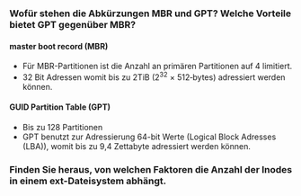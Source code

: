 ### Wofür stehen die Abkürzungen MBR und GPT? Welche Vorteile bietet GPT gegenüber MBR?

#### master boot record (MBR)

+ Für MBR-Partitionen ist die Anzahl an primären Partitionen auf 4 limitiert.
+ 32 Bit Adressen womit bis zu 2TiB (2<sup>32</sup> × 512‑bytes) adressiert werden können.

#### GUID Partition Table (GPT)

+ Bis zu 128 Partitionen
+ GPT benutzt zur Adressierung 64-bit Werte (Logical Block Adresses (LBA)), womit bis zu 9,4 Zettabyte adressiert werden können.

### Finden Sie heraus, von welchen Faktoren die Anzahl der Inodes in einem ext-Dateisystem abhängt.
